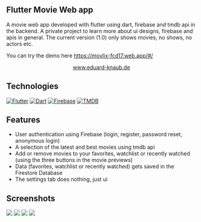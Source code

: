 ## Flutter Movie Web app 

A movie web app developed with flutter using dart, firebase and tmdb api in the backend.
A private project to learn more about ui designs, firebase and apis in general.
The current version (1.0) only shows movies, no shows, no actors etc.

You can try the demo here https://movlix-fcd17.web.app/#/

<div align="center">
    <a href="https://eduard-knaub.de">
      www.eduard-knaub.de
    </a>
</div>

## Technologies
[![Flutter][flutter-shield]][flutter-url] [![Dart][dart-shield]][dart-url]
[![Firebase][firebase-shield]][firebase-url] [![TMDB][tmdb-shield]][tmdb-url]

## Features
- User authentication using Firebase (login, register, password reset, anonymous login)
- A selection of the latest and best movies using tmdb api
- Add or remove movies to your favorites, watchlist or recently watched (using the three buttons in the movie previews)
- Data (favorites, watchlist or recently watched) gets saved in the Firestore Database
- The settings tab does nothing, just ui

## Screenshots

<img src="https://github.com/raqo0/movlix/blob/main/images/login.png"> 
<img src="https://github.com/raqo0/movlix/blob/main/images/main.png"> 
<img src="https://github.com/raqo0/movlix/blob/main/images/favorites.png"> 
<img src="https://github.com/raqo0/movlix/blob/main/images/settings.png"> 

[flutter-shield]: https://img.shields.io/badge/Flutter-Framework-blue?logo=flutter
[flutter-url]: https://flutter.io/
[dart-shield]: https://img.shields.io/badge/Dart-Language-blue?logo=dart
[dart-url]: https://www.dartlang.org/
[firebase-shield]: https://img.shields.io/badge/Firebase-Dev-blue?logo=google
[firebase-url]: https://firebase.google.com
[tmdb-shield]: https://img.shields.io/badge/TMDB-Api-blue?logo=themoviedatabase
[tmdb-url]: https://developers.themoviedb.org/3/